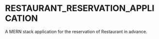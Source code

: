 # RESTAURANT_RESERVATION_APPLICATION
A MERN stack application for the reservation of Restaurant in advance.
